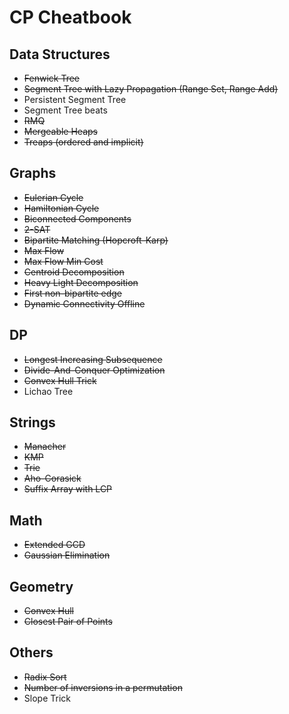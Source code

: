 # CP Cheatbook

## Data Structures
* ~~Fenwick Tree~~
* ~~Segment Tree with Lazy Propagation (Range Set, Range Add)~~
* Persistent Segment Tree
* Segment Tree beats
* ~~RMQ~~
* ~~Mergeable Heaps~~
* ~~Treaps (ordered and implicit)~~

## Graphs
* ~~Eulerian Cycle~~
* ~~Hamiltonian Cycle~~
* ~~Biconnected Components~~
* ~~2-SAT~~
* ~~Bipartite Matching (Hopcroft-Karp)~~
* ~~Max Flow~~
* ~~Max Flow Min Cost~~
* ~~Centroid Decomposition~~
* ~~Heavy Light Decomposition~~
* ~~First non-bipartite edge~~
* ~~Dynamic Connectivity Offline~~

## DP
* ~~Longest Increasing Subsequence~~
* ~~Divide-And-Conquer Optimization~~
* ~~Convex Hull Trick~~
* Lichao Tree

## Strings
* ~~Manacher~~
* ~~KMP~~
* ~~Trie~~
* ~~Aho-Corasick~~
* ~~Suffix Array with LCP~~

## Math
* ~~Extended GCD~~
* ~~Gaussian Elimination~~

## Geometry
* ~~Convex Hull~~
* ~~Closest Pair of Points~~

## Others
* ~~Radix Sort~~
* ~~Number of inversions in a permutation~~
* Slope Trick